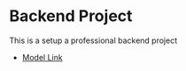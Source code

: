 # Backend Project

This is a setup  a professional backend project

- [Model Link](https://app.eraser.io/workspace/qNiI3mGMi8jN1Y0MjQXr?origin=share)      